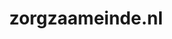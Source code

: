 ---
layout: post
title:  "zorgzaameinde.nl"
internal_url:  "/dutchgov/zorgzaameinde.nl.html"
categories: dutchgov
---